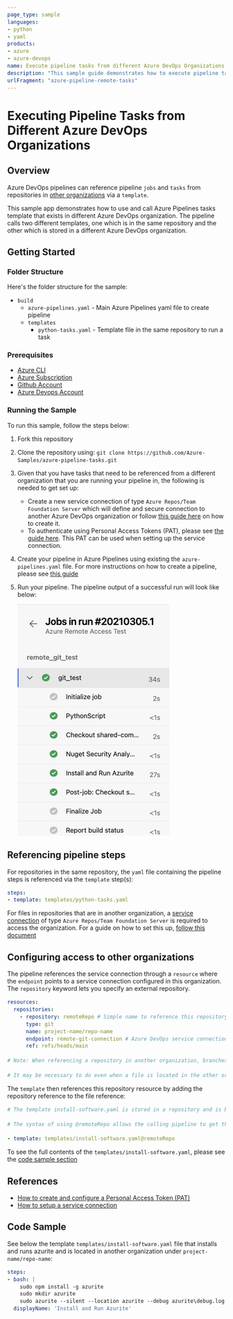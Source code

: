 ```yaml
---
page_type: sample
languages:
- python
- yaml
products:
- azure
- azure-devops
name: Execute pipeline tasks from different Azure DevOps Organizations
description: "This sample guide demonstrates how to execute pipeline tasks that are in different Azure DevOps Organizations."
urlFragment: "azure-pipeline-remote-tasks"
---
```


# Executing Pipeline Tasks from Different Azure DevOps Organizations

## Overview

Azure DevOps pipelines can reference pipeline `jobs` and `tasks` from repositories in [other organizations](https://docs.microsoft.com/en-us/azure/devops/pipelines/process/templates?view=azure-devops#use-other-repositories) via a `template`.

This sample app demonstrates how to use and call Azure Pipelines tasks template that exists in different Azure DevOps organization. The pipeline calls two different templates, one which is in the same repository and the other which is stored in a different Azure DevOps organization.

## Getting Started

### Folder Structure

Here's the folder structure for the sample:

- `build`
  - `azure-pipelines.yaml` - Main Azure Pipelines yaml file to create pipeline
  - `templates`
    - `python-tasks.yaml` - Template file in the same repository to run a task

### Prerequisites

- [Azure CLI](https://docs.microsoft.com/en-us/cli/azure/install-azure-cli?view=azure-cli-latest)
- [Azure Subscription](https://azure.microsoft.com/en-us/)
- [Github Account](https://github.com/)
- [Azure Devops Account](https://www.dev.azure.com/)

### Running the Sample

To run this sample, follow the steps below:

1. Fork this repository

2. Clone the repository using: `git clone https://github.com/Azure-Samples/azure-pipeline-tasks.git`

3. Given that you have tasks that need to be referenced from a different organization that you are running your pipeline in, the following is needed to get set up:

   - Create a new service connection of type `Azure Repos/Team Foundation Server` which will define and secure connection to another Azure DevOps organization or follow [this guide here](./docs/guide-to-setup-service-connection.md) on how to create it.
   - To authenticate using Personal Access Tokens (PAT), please see [the guide here](./docs/guide-to-creating-a-pat.md). This PAT can be used when setting up the service connection.

4. Create your pipeline in Azure Pipelines using existing the `azure-pipelines.yaml` file. For more instructions on how to create a pipeline, please see [this guide](https://docs.microsoft.com/en-us/azure/devops/pipelines/create-first-pipeline?view=azure-devops&tabs=python%2Ctfs-2018-2%2Cbrowser#create-your-first-python-pipeline)

5. Run your pipeline. The pipeline output of a successful run will look like below:

    ![pipeline](./docs/assets/remote-repo-pipeline.png)

## Referencing pipeline steps

For repositories in the same repository, the `yaml` file containing the pipeline steps is referenced via the `template` step(s):

```yaml
steps:
- template: templates/python-tasks.yaml
```

For files in repositories that are in another organization, a [service connection](https://docs.microsoft.com/en-us/azure/devops/pipelines/library/service-endpoints?view=azure-devops&tabs=yaml) of type `Azure Repos/Team Foundation Server` is required to access the organization. For a guide on how to set this up, [follow this document](./docs/guide-to-setup-service-connection.md)

## Configuring access to other organizations

The pipeline references the service connection through a `resource` where the `endpoint` points to a service connection configured in this organization. The `repository` keyword lets you specify an external repository.

```yaml
resources:
  repositories: 
    - repository: remoteRepo # Simple name to reference this repository at a later step
      type: git
      name: project-name/repo-name
      endpoint: remote-git-connection # Azure DevOps service connection
      ref: refs/heads/main 
      
# Note: When referencing a repository in another organization, branches may need to be set explicitly using `ref` in the repository definition. 

# It may be necessary to do even when a file is located in the other organization's default branch.
```

The `template` then references this repository resource by adding the repository reference to the file reference:

```yaml
# The template install-software.yaml is stored in a repository and is being called from a piepline that exists in another repository. 

# The syntax of using @remoteRepo allows the calling pipeline to get the remoteRepo reference that was defined above and resolve it.

- template: templates/install-software.yaml@remoteRepo
```

To see the full contents of the `templates/install-software.yaml`, please see the [code sample section](#code-sample)

## References

- [How to create and configure a Personal Access Token (PAT)](./docs/guide-to-creating-a-pat.md)
- [How to setup a service connection](./docs/guide-to-setup-service-connection.md)

## Code Sample

See below the template `templates/install-software.yaml` file that installs and runs azurite and is located in another organization under `project-name/repo-name`:

```yaml
steps:  
- bash: |
    sudo npm install -g azurite
    sudo mkdir azurite
    sudo azurite --silent --location azurite --debug azurite\debug.log &
  displayName: 'Install and Run Azurite'
```

